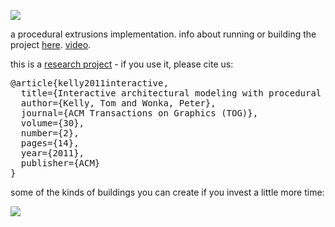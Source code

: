 
[![](https://farm7.staticflickr.com/6084/6147665705_ec376a4dd5_m_d.jpg)](http://www.flickr.com/photos/twak/6147665705/)

a procedural extrusions implementation. info about running or building the project <a href="https://github.com/twak/siteplan/blob/wiki/Help.md">here</a>. [video](https://www.youtube.com/watch?v=BrCDKrBS9To). <br />

this is a [research project](http://twak.blogspot.com/2011/04/interactive-architectural-modeling-with.html) - if you use it, please cite us:

<pre>
@article{kelly2011interactive,
  title={Interactive architectural modeling with procedural extrusions},
  author={Kelly, Tom and Wonka, Peter},
  journal={ACM Transactions on Graphics (TOG)},
  volume={30},
  number={2},
  pages={14},
  year={2011},
  publisher={ACM}
}
</pre>

some of the kinds of buildings you can create if you invest a little more time:

[![](https://farm5.staticflickr.com/4105/4998728536_748924325d_z_d.jpg)](http://farm5.static.flickr.com/4105/4998728536_748924325d_z.jpg") 

